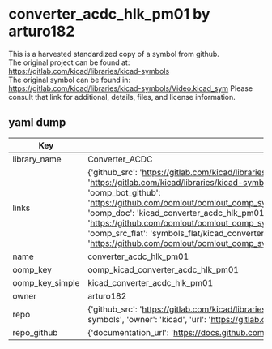 # converter_acdc_hlk_pm01 by arturo182  
This is a harvested standardized copy of a symbol from github.  
The original project can be found at:  
https://gitlab.com/kicad/libraries/kicad-symbols  
The original symbol can be found in:
https://gitlab.com/kicad/libraries/kicad-symbols/Video.kicad_sym
Please consult that link for additional, details, files, and license information.  
## yaml dump  
| Key | Value |  
| --- | --- |  
| library_name | Converter_ACDC |  
| links | {'github_src': 'https://gitlab.com/kicad/libraries/kicad-symbols/Video.kicad_sym', 'github_src_repo': 'https://gitlab.com/kicad/libraries/kicad-symbols', 'oomp_bot': 'kicad_converter_acdc_hlk_pm01/working', 'oomp_bot_github': 'https://github.com/oomlout/oomlout_oomp_symbol_bot/tree/main/kicad_converter_acdc_hlk_pm01/working', 'oomp_doc': 'kicad_converter_acdc_hlk_pm01/working', 'oomp_doc_github': 'https://github.com/oomlout/oomlout_oomp_symbol_doc/tree/main/kicad_converter_acdc_hlk_pm01/working', 'oomp_src_flat': 'symbols_flat/kicad_converter_acdc_hlk_pm01/working', 'oomp_src_flat_github': 'https://github.com/oomlout/oomlout_oomp_symbol_src/tree/main/kicad_converter_acdc_hlk_pm01/working'} |  
| name | converter_acdc_hlk_pm01 |  
| oomp_key | oomp_kicad_converter_acdc_hlk_pm01 |  
| oomp_key_simple | kicad_converter_acdc_hlk_pm01 |  
| owner | arturo182 |  
| repo | {'github_src': 'https://gitlab.com/kicad/libraries/kicad-symbols/Video.kicad_sym', 'name': 'libraries/kicad-symbols', 'owner': 'kicad', 'url': 'https://gitlab.com/kicad/libraries/kicad-symbols'} |  
| repo_github | {'documentation_url': 'https://docs.github.com/rest/repos/repos#get-a-repository', 'message': 'Not Found'} |  

